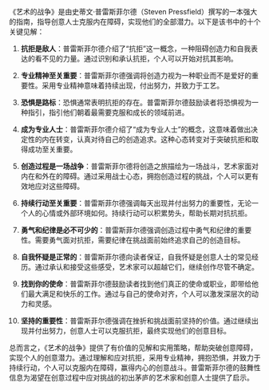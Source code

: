 《艺术的战争》是由史蒂文·普雷斯菲尔德（Steven Pressfield）撰写的一本强大的指南，指导创意人士克服内在障碍，实现他们的全部潜力。以下是该书中的十个关键见解：

1. **抗拒是敌人**：普雷斯菲尔德介绍了“抗拒”这一概念，一种阻碍创造力和自我表达的看不见的力量。通过识别和承认抗拒，个人可以开始对抗其影响。

2. **专业精神至关重要**：普雷斯菲尔德强调将创造力视为一种职业而不是爱好的重要性。采用专业精神意味着持续出现，付出努力，并致力于工艺。

3. **恐惧是路标**：恐惧通常表明抗拒的存在。普雷斯菲尔德鼓励读者将恐惧视为一种指引，指引他们朝着最需要克服和成长的领域前进。

4. **成为专业人士**：普雷斯菲尔德介绍了“成为专业人士”的概念，这意味着做出决定性的内在转变，认真对待自己的创造追求。这种心态转变对于突破抗拒和取得成功至关重要。

5. **创造过程是一场战争**：普雷斯菲尔德将创造之旅描绘为一场战斗，艺术家面对内在和外在的障碍。通过采用战士心态，拥抱创造过程的挑战，个人可以更有效地应对这些障碍。

6. **持续行动至关重要**：普雷斯菲尔德强调每天出现并付出努力的重要性，无论一个人的心情或外部环境如何。持续行动可以积累势头，帮助长期对抗抗拒。

7. **勇气和纪律是必不可少的**：普雷斯菲尔德强调创造过程中勇气和纪律的重要性。需要勇气面对抗拒，需要纪律在挑战面前始终追求自己的创造目标。

8. **自我怀疑是正常的**：普雷斯菲尔德向读者保证，自我怀疑是创意人士的常见经历。通过承认和接受这些感受，艺术家可以超越它们，继续创作尽管不确定。

9. **找到你的使命**：普雷斯菲尔德鼓励读者找到他们真正的使命或职业，即带给他们最大满足和快乐的工作。通过与自己的使命对齐，个人可以激发深层次的动力和灵感。

10. **坚持的重要性**：普雷斯菲尔德强调在挫折和挑战面前坚持的价值。通过继续出现并付出努力，创意人士可以克服抗拒，最终实现他们的创意目标。

总而言之，《艺术的战争》提供了有价值的见解和实用策略，帮助突破创意障碍，实现个人的创意潜力。通过理解和应对抗拒，采用专业精神，拥抱恐惧，并致力于持续行动，个人可以克服内在障碍，赢得内心的创意战斗。普雷斯菲尔德的鼓舞性信息为渴望在创意过程中应对挑战的初出茅庐的艺术家和创意人士提供了启示。